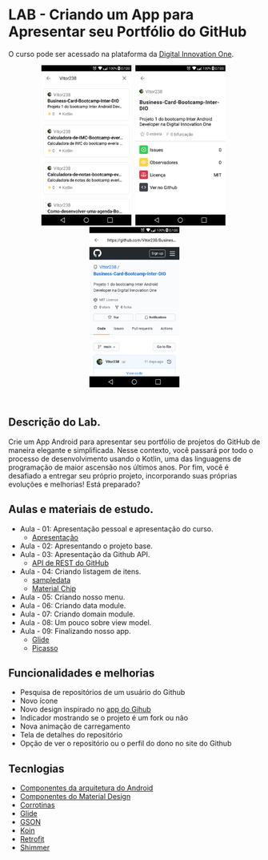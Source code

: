 # LAB - Criando um App para Apresentar seu Portfólio do GitHub
O curso pode ser acessado na plataforma da [Digital Innovation One](https://digitalinnovation.one/).


<p align="center">
<img src="./screenshots/screenshot_1.png" alt="Tela de pesquisa" 
width="180">
<img src="./screenshots/screenshot_2.png" 
alt="Tela de pesquisa" width="180" hspace="4">
<img src="screenshots/screenshot_3.png" alt="Webview" 
width="180">
</p>

## <br />Descrição do Lab.
Crie um App Android para apresentar seu portfólio de projetos do GitHub de maneira elegante e simplificada. Nesse contexto, você passará por todo o processo de desenvolvimento usando o Kotlin, uma das linguagens de programação de maior ascensão nos últimos anos. Por fim, você é desafiado a entregar seu próprio projeto, incorporando suas próprias evoluções e melhorias! Está preparado?

## Aulas e materiais de estudo.
- Aula - 01: Apresentação pessoal e apresentação do curso.
  - [Apresentação](https://drive.google.com/file/d/16KNz_Ee-_E6UmUlxVnqkIAjJX29-iTzE/view?usp=sharing)
- Aula - 02: Apresentando o projeto base.
- Aula - 03: Apresentação da Github API.
  - [API de REST do GitHub](https://docs.github.com/pt/rest)
- Aula - 04: Criando listagem de itens.
  - [sampledata](https://medium.com/android-news/android-tools-attributes-listitem-sample-data-rocks-bbf49aaa9f07)
  - [Material Chip](https://material.io/components/chips/android#using-chips)
- Aula - 05: Criando nosso menu.
- Aula - 06: Criando data module.
- Aula - 07: Criando domain module.
- Aula - 08: Um pouco sobre view model.
- Aula - 09: Finalizando nosso app.
  - [Glide](https://github.com/bumptech/glide)
  - [Picasso](https://square.github.io/picasso/)

## Funcionalidades e melhorias 
* Pesquisa de repositórios de um usuário do Github
* Novo ícone
* Novo design inspirado no [app do Gihub](https://play.google.com/store/apps/details?id=com.github.android&hl=pt_BR&gl=US)
* Indicador mostrando se o projeto é um fork ou não
* Nova animação de carregamento
* Tela de detalhes do repositório
* Opção de ver o repositório ou o perfil do dono no site do Github

## Tecnlogias
* [Componentes da arquitetura do Android](https://developer.android.com/topic/libraries/architecture?hl=pt-br)
* [Componentes do Material Design](https://material.io/components?platform=android)
* [Corrotinas](https://developer.android.com/kotlin/coroutines?hl=pt-br)
* [Glide](https://github.com/bumptech/glide)
* [GSON](https://github.com/google/gson)
* [Koin](https://github.com/InsertKoinIO/koin)
* [Retrofit](https://github.com/square/retrofit)
* [Shimmer](https://github.com/facebook/shimmer-android)
